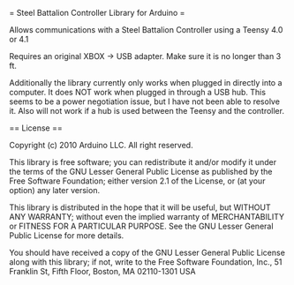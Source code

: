 = Steel Battalion Controller Library for Arduino =

Allows communications with a Steel Battalion Controller using a Teensy 4.0 or 4.1

Requires an original XBOX -> USB adapter.  Make sure it is no longer than 3 ft.

Additionally the library currently only works when plugged in directly into a computer.  It does NOT work when plugged in through a USB hub.
This seems to be a power negotiation issue, but I have not been able to resolve it.  Also will not work if a hub is used between the Teensy and the controller.


== License ==

Copyright (c) 2010 Arduino LLC. All right reserved.

This library is free software; you can redistribute it and/or
modify it under the terms of the GNU Lesser General Public
License as published by the Free Software Foundation; either
version 2.1 of the License, or (at your option) any later version.

This library is distributed in the hope that it will be useful,
but WITHOUT ANY WARRANTY; without even the implied warranty of
MERCHANTABILITY or FITNESS FOR A PARTICULAR PURPOSE. See the GNU
Lesser General Public License for more details.

You should have received a copy of the GNU Lesser General Public
License along with this library; if not, write to the Free Software
Foundation, Inc., 51 Franklin St, Fifth Floor, Boston, MA 02110-1301 USA
